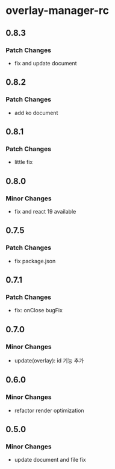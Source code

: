 # overlay-manager-rc

## 0.8.3

### Patch Changes

- fix and update document

## 0.8.2

### Patch Changes

- add ko document

## 0.8.1

### Patch Changes

- little fix

## 0.8.0

### Minor Changes

- fix and react 19 available

## 0.7.5

### Patch Changes

- fix package.json

## 0.7.1

### Patch Changes

- fix: onClose bugFix

## 0.7.0

### Minor Changes

- update(overlay): id 기능 추가

## 0.6.0

### Minor Changes

- refactor render optimization

## 0.5.0

### Minor Changes

- update document and file fix
